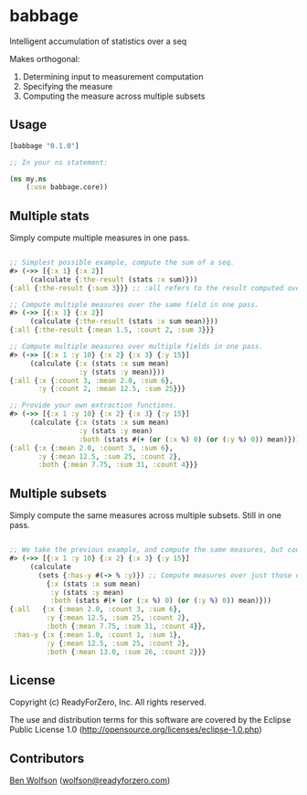 babbage
=======

Intelligent accumulation of statistics over a seq

Makes orthogonal:
1) Determining input to measurement computation
2) Specifying the measure
3) Computing the measure across multiple subsets

## Usage

```clojure
[babbage "0.1.0"]

;; In your ns statement:

(ns my.ns 
    (:use babbage.core))
```

## Multiple stats

Simply compute multiple measures in one pass.

```clojure

;; Simplest possible example, compute the sum of a seq.
#> (->> [{:x 1} {:x 2}] 
     (calculate {:the-result (stats :x sum)}))
{:all {:the-result {:sum 3}}} ;; :all refers to the result computed over all elements, not a subset.

;; Compute multiple measures over the same field in one pass.
#> (->> [{:x 1} {:x 2}] 
     (calculate {:the-result (stats :x sum mean)}))
{:all {:the-result {:mean 1.5, :count 2, :sum 3}}}

;; Compute multiple measures over multiple fields in one pass.
#> (->> [{:x 1 :y 10} {:x 2} {:x 3} {:y 15}]
     (calculate {:x (stats :x sum mean) 
                 :y (stats :y mean)}))
{:all {:x {:count 3, :mean 2.0, :sum 6},
       :y {:count 2, :mean 12.5, :sum 25}}}

;; Provide your own extraction functions.
#> (->> [{:x 1 :y 10} {:x 2} {:x 3} {:y 15}] 
     (calculate {:x (stats :x sum mean) 
                 :y (stats :y mean) 
                 :both (stats #(+ (or (:x %) 0) (or (:y %) 0)) mean)})) ;; The measures we accumulate here are not of a field, but of a function we provide.
{:all {:x {:mean 2.0, :count 3, :sum 6}, 
       :y {:mean 12.5, :sum 25, :count 2}, 
       :both {:mean 7.75, :sum 31, :count 4}}}
```

## Multiple subsets

Simply compute the same measures across multiple subsets. Still in one pass.

```clojure

;; We take the previous example, and compute the same measures, but considering different subsets of elements.
#> (->> [{:x 1 :y 10} {:x 2} {:x 3} {:y 15}] 
     (calculate 
       (sets {:has-y #(-> % :y)}) ;; Compute measures over just those elements that have y (in addition to all elements).
         {:x (stats :x sum mean) 
          :y (stats :y mean) 
          :both (stats #(+ (or (:x %) 0) (or (:y %) 0)) mean)}))
{:all   {:x {:mean 2.0, :count 3, :sum 6}, 
         :y {:mean 12.5, :sum 25, :count 2}, 
         :both {:mean 7.75, :sum 31, :count 4}}, 
 :has-y {:x {:mean 1.0, :count 1, :sum 1}, 
         :y {:mean 12.5, :sum 25, :count 2}, 
         :both {:mean 13.0, :sum 26, :count 2}}}

```

## License

Copyright (c) ReadyForZero, Inc. All rights reserved.

The use and distribution terms for this software are covered by the Eclipse Public License 1.0 (http://opensource.org/licenses/eclipse-1.0.php)

## Contributors

[Ben Wolfson](http://github.com/bwo) (wolfson@readyforzero.com)